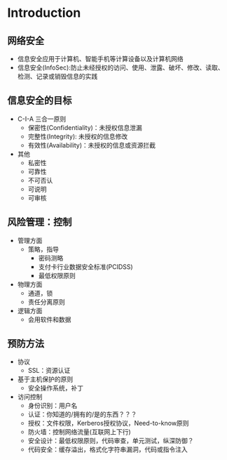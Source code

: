 # Introduction

## 网络安全
- 信息安全应用于计算机、智能手机等计算设备以及计算机网络
- 信息安全(InfoSec):防止未经授权的访问、使用、泄露、破坏、修改、读取、检测、记录或销毁信息的实践

## 信息安全的目标
- C-I-A 三合一原则
   - 保密性(Confidentiality)：未授权信息泄漏
   - 完整性(Integrity): 未授权的信息修改
   - 有效性(Availability)：未授权的信息或资源拦截
- 其他
   - 私密性
   - 可靠性
   - 不可否认
   - 可说明
   - 可审核

## 风险管理：控制
- 管理方面
   - 策略，指导
      - 密码测略
      - 支付卡行业数据安全标准(PCIDSS)
      - 最低权限原则
- 物理方面
   - 通道，锁
   - 责任分离原则
- 逻辑方面
   - 会用软件和数据

## 预防方法
- 协议
   - SSL：资源认证
- 基于主机保护的原则
   - 安全操作系统，补丁
- 访问控制
   - 身份识别：用户名
   - 认证：你知道的/拥有的/是的东西？？？
   - 授权：文件权限，Kerberos授权协议，Need-to-know原则
   - 防火墙：控制网络流量(互联网上下行)
   - 安全设计：最低权限原则，代码审查，单元测试，纵深防御？
   - 代码安全：缓存溢出，格式化字符串漏洞，代码或指令注入